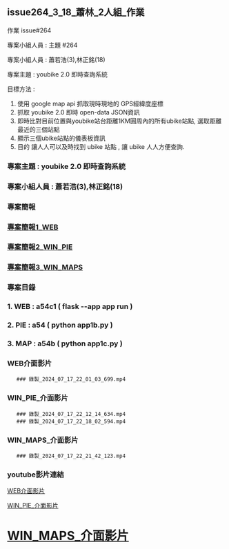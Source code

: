 

## issue264_3_18_蕭林_2人組_作業

作業 issue#264

專案小組人員 : 主題 #264

專案小組人員 : 蕭若浩(3),林正銘(18)

專案主題 : youbike 2.0 即時查詢系統

目標方法 :

1. 使用 google map api 抓取現時現地的 GPS經緯度座標
2. 抓取 youbike 2.0 即時 open-data JSON資訊
3. 即時比對目前位置與youbike站台距離1KM圓周內的所有ubike站點, 選取距離最近的三個站點
4. 顯示三個ubike站點的儀表板資訊
5. 目的 讓人人可以及時找到 ubike 站點 , 讓 ubike 人人方便查詢.

### 專案主題 : youbike 2.0 即時查詢系統
### 專案小組人員 : 蕭若浩(3),林正銘(18)
### 專案簡報
### [專案簡報1_WEB](https://github.com/arminlinster/__11304_python_2024_tvdi__/tree/main/homework/%E6%9E%97%E6%AD%A3%E9%8A%98/issue264/%E5%B0%88%E6%A1%88%E4%B8%BB%E9%A1%8Cyoubike_2.0_%E5%8D%B3%E6%99%82%E6%9F%A5%E8%A9%A2%E7%B3%BB%E7%B5%B1_3_18/Python小專案製作web.pdf)
### [專案簡報2_WIN_PIE](https://github.com/arminlinster/__11304_python_2024_tvdi__/tree/main/homework/%E6%9E%97%E6%AD%A3%E9%8A%98/issue264/%E5%B0%88%E6%A1%88%E4%B8%BB%E9%A1%8Cyoubike_2.0_%E5%8D%B3%E6%99%82%E6%9F%A5%E8%A9%A2%E7%B3%BB%E7%B5%B1_3_18/Python小專案製作app1b.pdf)
### [專案簡報3_WIN_MAPS](https://github.com/arminlinster/__11304_python_2024_tvdi__/tree/main/homework/%E6%9E%97%E6%AD%A3%E9%8A%98/issue264/%E5%B0%88%E6%A1%88%E4%B8%BB%E9%A1%8Cyoubike_2.0_%E5%8D%B3%E6%99%82%E6%9F%A5%E8%A9%A2%E7%B3%BB%E7%B5%B1_3_18/Python小專案製作app1c.pdf)

### 專案目錄
### 1. WEB : a54c1 ( flask --app app run )
### 2. PIE : a54 ( python app1b.py )
### 3. MAP : a54b ( python app1c.py )

### WEB介面影片
       ### 錄製_2024_07_17_22_01_03_699.mp4
### WIN_PIE_介面影片
       ### 錄製_2024_07_17_22_12_14_634.mp4
       ### 錄製_2024_07_17_22_18_02_594.mp4
### WIN_MAPS_介面影片
       ### 錄製_2024_07_17_22_21_42_123.mp4

### youtube影片連結
[WEB介面影片](https://youtu.be/txCCD7N2SK8)

[WIN_PIE_介面影片](https://youtu.be/8ej_9hsKhn4)

[WIN_MAPS_介面影片](https://youtu.be/xUknHdhkN64)
===
